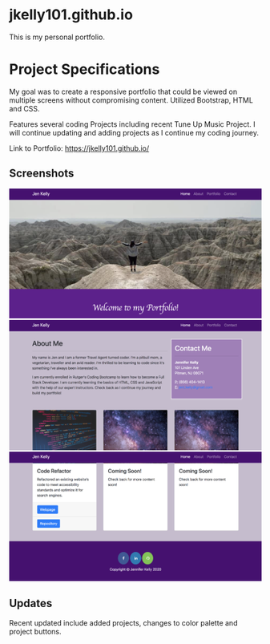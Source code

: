 # jkelly101.github.io
This is my personal portfolio. 

# Project Specifications

My goal was to create a responsive portfolio that could be viewed on multiple screens without compromising content. Utilized Bootstrap, HTML and CSS. 

Features several coding Projects including recent Tune Up Music Project. I will continue updating and adding projects as I continue my coding journey.

Link to Portfolio: https://jkelly101.github.io/

## Screenshots

<img src= "/assets/images/screenshots/screenshot1.png">

<img src= "/assets/images/screenshots/screenshot2.png">

<img src= "/assets/images/screenshots/screenshot3.png">

## Updates

Recent updated include added projects, changes to color palette and project buttons.





